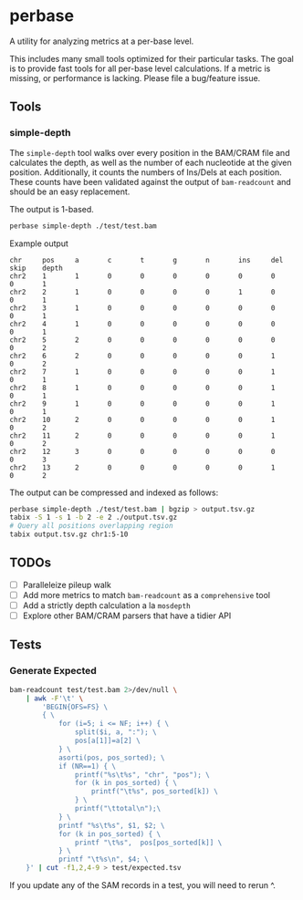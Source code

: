 # perbase

A utility for analyzing metrics at a per-base level.

This includes many small tools optimized for their particular tasks. The goal is to provide fast tools for all per-base level calculations. If a metric is missing, or performance is lacking. Please file a bug/feature issue.

## Tools

### simple-depth

The `simple-depth` tool walks over every position in the BAM/CRAM file and calculates the depth, as well as the number of each nucleotide at the given position. Additionally, it counts the numbers of Ins/Dels at each position. These counts have been validated against the output of `bam-readcount` and should be an easy replacement.

The output is 1-based.

```bash
perbase simple-depth ./test/test.bam
```

Example output

```text
chr     pos     a       c       t       g       n       ins     del     skip    depth
chr2    1       1       0       0       0       0       0       0       0       1
chr2    2       1       0       0       0       0       1       0       0       1
chr2    3       1       0       0       0       0       0       0       0       1
chr2    4       1       0       0       0       0       0       0       0       1
chr2    5       2       0       0       0       0       0       0       0       2
chr2    6       2       0       0       0       0       0       1       0       2
chr2    7       1       0       0       0       0       0       1       0       1
chr2    8       1       0       0       0       0       0       1       0       1
chr2    9       1       0       0       0       0       0       1       0       1
chr2    10      2       0       0       0       0       0       1       0       2
chr2    11      2       0       0       0       0       0       1       0       2
chr2    12      3       0       0       0       0       0       0       0       3
chr2    13      2       0       0       0       0       0       1       0       2
```

The output can be compressed and indexed as follows:

```bash
perbase simple-depth ./test/test.bam | bgzip > output.tsv.gz
tabix -S 1 -s 1 -b 2 -e 2 ./output.tsv.gz
# Query all positions overlapping region
tabix output.tsv.gz chr1:5-10
```

## TODOs

- [ ] Paralleleize pileup walk
- [ ] Add more metrics to match `bam-readcount` as a `comprehensive` tool
- [ ] Add a strictly depth calculation a la `mosdepth`
- [ ] Explore other BAM/CRAM parsers that have a tidier API

## Tests

### Generate Expected

```bash
bam-readcount test/test.bam 2>/dev/null \
    | awk -F'\t' \
        'BEGIN{OFS=FS} \
        { \
            for (i=5; i <= NF; i++) { \
                split($i, a, ":"); \
                pos[a[1]]=a[2] \
            } \
            asorti(pos, pos_sorted); \
            if (NR==1) { \
                printf("%s\t%s", "chr", "pos"); \
                for (k in pos_sorted) { \
                    printf("\t%s", pos_sorted[k]) \
                } \
                printf("\ttotal\n");\
            } \
            printf "%s\t%s", $1, $2; \
            for (k in pos_sorted) { \
                printf "\t%s",  pos[pos_sorted[k]] \
            } \
            printf "\t%s\n", $4; \
    }' | cut -f1,2,4-9 > test/expected.tsv
```

If you update any of the SAM records in a test, you will need to rerun ^.
